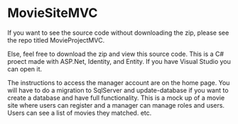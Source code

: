 # MovieSiteMVC
If you want to see the source code without downloading 
the zip, please see the repo titled MovieProjectMVC.

Else, feel free to download the zip and view this source code.
This is a C# proect made with ASP.Net, Identity, and Entity.
If you have Visual Studio you can open it.

The instructions to access the manager account are on the home page.
You will have to do a migration to SqlServer and update-database
if you want to create a database and have full functionality.
This is a mock up of a movie site where users can register and a manager
can manage roles and users. Users can see a list of movies they matched. etc.
